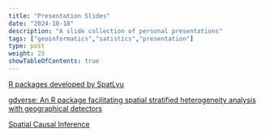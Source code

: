 ```yaml
---
title: "Presentation Slides"
date: "2024-10-18"
description: "A slide collection of personal presentations"
tags: ["geoinformatics","satistics","presentation"]
type: post
weight: 25
showTableOfContents: true
---
```


[R packages developed by SpatLyu](https://spatlyu.github.io/slides/intro_rpkg_lyu.html)

[gdverse: An R package facilitating spatial stratified heterogeneity analysis with geographical detectors](https://spatlyu.github.io/slides/gdverse_pres.html)

[Spatial Causal Inference](https://spatlyu.github.io/slides/geospatial_causal_inference.html)
